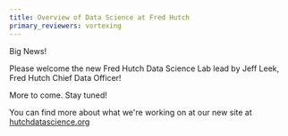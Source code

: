 ```yaml
---
title: Overview of Data Science at Fred Hutch
primary_reviewers: vortexing
---
```

Big News!  

Please welcome the new Fred Hutch Data Science Lab lead by Jeff Leek, Fred Hutch Chief Data Officer!

More to come.  Stay tuned!

You can find more about what we're working on at our new site at [hutchdatascience.org](https://hutchdatascience.org/)